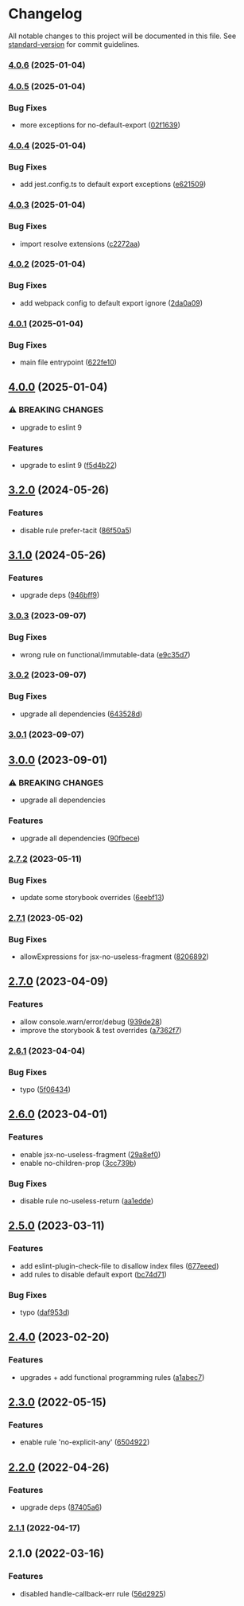 # Changelog

All notable changes to this project will be documented in this file. See [standard-version](https://github.com/conventional-changelog/standard-version) for commit guidelines.

### [4.0.6](https://github.com/sammysaglam/eslint-config-sammy/compare/v4.0.5...v4.0.6) (2025-01-04)

### [4.0.5](https://github.com/sammysaglam/eslint-config-sammy/compare/v4.0.4...v4.0.5) (2025-01-04)


### Bug Fixes

* more exceptions for no-default-export ([02f1639](https://github.com/sammysaglam/eslint-config-sammy/commit/02f16392ff0428a637807fa1af5905853b9e1834))

### [4.0.4](https://github.com/sammysaglam/eslint-config-sammy/compare/v4.0.3...v4.0.4) (2025-01-04)


### Bug Fixes

* add jest.config.ts to default export exceptions ([e621509](https://github.com/sammysaglam/eslint-config-sammy/commit/e621509ab3560e4772e7da21f4c3338d303acdbf))

### [4.0.3](https://github.com/sammysaglam/eslint-config-sammy/compare/v4.0.2...v4.0.3) (2025-01-04)


### Bug Fixes

* import resolve extensions ([c2272aa](https://github.com/sammysaglam/eslint-config-sammy/commit/c2272aa54ec332997472a97edb455e9e645090f6))

### [4.0.2](https://github.com/sammysaglam/eslint-config-sammy/compare/v4.0.1...v4.0.2) (2025-01-04)


### Bug Fixes

* add webpack config to default export ignore ([2da0a09](https://github.com/sammysaglam/eslint-config-sammy/commit/2da0a092e3fd90e0c470f410e44ecf2737b8b7d1))

### [4.0.1](https://github.com/sammysaglam/eslint-config-sammy/compare/v4.0.0...v4.0.1) (2025-01-04)


### Bug Fixes

* main file entrypoint ([622fe10](https://github.com/sammysaglam/eslint-config-sammy/commit/622fe102294e014d2bc94b1d3d4e270f71b46bc3))

## [4.0.0](https://github.com/sammysaglam/eslint-config-sammy/compare/v3.2.0...v4.0.0) (2025-01-04)


### ⚠ BREAKING CHANGES

* upgrade to eslint 9

### Features

* upgrade to eslint 9 ([f5d4b22](https://github.com/sammysaglam/eslint-config-sammy/commit/f5d4b22d4f539f35c50b219bf8de972f1852bfc6))

## [3.2.0](https://github.com/sammysaglam/eslint-config-sammy/compare/v3.1.0...v3.2.0) (2024-05-26)


### Features

* disable rule prefer-tacit ([86f50a5](https://github.com/sammysaglam/eslint-config-sammy/commit/86f50a5ddd11ea042f1294d0f93b4c14327c7d30))

## [3.1.0](https://github.com/sammysaglam/eslint-config-sammy/compare/v3.0.3...v3.1.0) (2024-05-26)


### Features

* upgrade deps ([946bff9](https://github.com/sammysaglam/eslint-config-sammy/commit/946bff924365fb9ae475d081935690bf1c3f864f))

### [3.0.3](https://github.com/sammysaglam/eslint-config-sammy/compare/v3.0.2...v3.0.3) (2023-09-07)


### Bug Fixes

* wrong rule on functional/immutable-data ([e9c35d7](https://github.com/sammysaglam/eslint-config-sammy/commit/e9c35d7697e8309cd0d9fd95ba547c9ac2141e2e))

### [3.0.2](https://github.com/sammysaglam/eslint-config-sammy/compare/v3.0.1...v3.0.2) (2023-09-07)


### Bug Fixes

* upgrade all dependencies ([643528d](https://github.com/sammysaglam/eslint-config-sammy/commit/643528df9f8b3808d7bf34e4132ffc138d9a5f93))

### [3.0.1](https://github.com/sammysaglam/eslint-config-sammy/compare/v3.0.0...v3.0.1) (2023-09-07)

## [3.0.0](https://github.com/sammysaglam/eslint-config-sammy/compare/v2.7.2...v3.0.0) (2023-09-01)


### ⚠ BREAKING CHANGES

* upgrade all dependencies

### Features

* upgrade all dependencies ([90fbece](https://github.com/sammysaglam/eslint-config-sammy/commit/90fbece868f2263c641621aed31cf7c457610680))

### [2.7.2](https://github.com/sammysaglam/eslint-config-sammy/compare/v2.7.1...v2.7.2) (2023-05-11)


### Bug Fixes

* update some storybook overrides ([6eebf13](https://github.com/sammysaglam/eslint-config-sammy/commit/6eebf13a0784931a946b23ba6b68234bfc67622a))

### [2.7.1](https://github.com/sammysaglam/eslint-config-sammy/compare/v2.7.0...v2.7.1) (2023-05-02)


### Bug Fixes

* allowExpressions for jsx-no-useless-fragment ([8206892](https://github.com/sammysaglam/eslint-config-sammy/commit/8206892b88f5d8151b74d0b2e0273c884ced912f))

## [2.7.0](https://github.com/sammysaglam/eslint-config-sammy/compare/v2.6.1...v2.7.0) (2023-04-09)


### Features

* allow console.warn/error/debug ([939de28](https://github.com/sammysaglam/eslint-config-sammy/commit/939de28d8cce1aaf290859fe7c44424b7ba7a575))
* improve the storybook & test overrides ([a7362f7](https://github.com/sammysaglam/eslint-config-sammy/commit/a7362f7f980dc9e9daa5cc716843fb19c299e96a))

### [2.6.1](https://github.com/sammysaglam/eslint-config-sammy/compare/v2.6.0...v2.6.1) (2023-04-04)


### Bug Fixes

* typo ([5f06434](https://github.com/sammysaglam/eslint-config-sammy/commit/5f06434ab2ea9355f83228316c55f72383014749))

## [2.6.0](https://github.com/sammysaglam/eslint-config-sammy/compare/v2.5.0...v2.6.0) (2023-04-01)


### Features

* enable jsx-no-useless-fragment ([29a8ef0](https://github.com/sammysaglam/eslint-config-sammy/commit/29a8ef02151c9082df438604a28004ddb76146e2))
* enable no-children-prop ([3cc739b](https://github.com/sammysaglam/eslint-config-sammy/commit/3cc739bd6733435c1117ab02d6aa62aa077de38d))


### Bug Fixes

* disable rule no-useless-return ([aa1edde](https://github.com/sammysaglam/eslint-config-sammy/commit/aa1edde58cc3cb13484777b9f761764a42359187))

## [2.5.0](https://github.com/sammysaglam/eslint-config-sammy/compare/v2.4.0...v2.5.0) (2023-03-11)


### Features

* add eslint-plugin-check-file to disallow index files ([677eeed](https://github.com/sammysaglam/eslint-config-sammy/commit/677eeed68c1e1ae7eebd0ea9e97cff85e6c05c29))
* add rules to disable default export ([bc74d71](https://github.com/sammysaglam/eslint-config-sammy/commit/bc74d718ff3eb3d6278c3abf311d4fd700397653))


### Bug Fixes

* typo ([daf953d](https://github.com/sammysaglam/eslint-config-sammy/commit/daf953dd6bf41d686a4769da9d629a353f7b6335))

## [2.4.0](https://github.com/sammysaglam/eslint-config-sammy/compare/v2.3.0...v2.4.0) (2023-02-20)


### Features

* upgrades + add functional programming rules ([a1abec7](https://github.com/sammysaglam/eslint-config-sammy/commit/a1abec72e0d9ac13c688eed0e75f34fa208d4eed))

## [2.3.0](https://github.com/sammysaglam/eslint-config-sammy/compare/v2.2.0...v2.3.0) (2022-05-15)


### Features

* enable rule 'no-explicit-any' ([6504922](https://github.com/sammysaglam/eslint-config-sammy/commit/65049228bfcbf7cc6e100664bf3163ee49146f16))

## [2.2.0](https://github.com/sammysaglam/eslint-config-sammy/compare/v2.1.1...v2.2.0) (2022-04-26)


### Features

* upgrade deps ([87405a6](https://github.com/sammysaglam/eslint-config-sammy/commit/87405a64795c0d25538618b42f7ffe408f7e156b))

### [2.1.1](https://github.com/sammysaglam/eslint-config-sammy/compare/v2.1.0...v2.1.1) (2022-04-17)

## 2.1.0 (2022-03-16)


### Features

* disabled handle-callback-err rule ([56d2925](https://github.com/sammysaglam/eslint-config-sammy/commit/56d2925f76bcc7a3305785f555bd4ebdd638dbfa))
